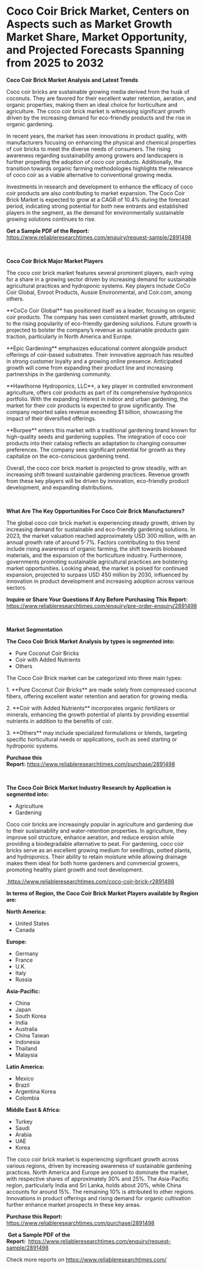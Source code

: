 <p><h1>Coco Coir Brick Market, Centers on Aspects such as Market Growth Market Share, Market Opportunity, and Projected Forecasts Spanning from 2025 to 2032</h1></p><p><strong>Coco Coir Brick Market Analysis and Latest Trends</strong></p>
<p><p>Coco coir bricks are sustainable growing media derived from the husk of coconuts. They are favored for their excellent water retention, aeration, and organic properties, making them an ideal choice for horticulture and agriculture. The coco coir brick market is witnessing significant growth driven by the increasing demand for eco-friendly products and the rise in organic gardening. </p><p>In recent years, the market has seen innovations in product quality, with manufacturers focusing on enhancing the physical and chemical properties of coir bricks to meet the diverse needs of consumers. The rising awareness regarding sustainability among growers and landscapers is further propelling the adoption of coco coir products. Additionally, the transition towards organic farming methodologies highlights the relevance of coco coir as a viable alternative to conventional growing media.</p><p>Investments in research and development to enhance the efficacy of coco coir products are also contributing to market expansion. The Coco Coir Brick Market is expected to grow at a CAGR of 10.4% during the forecast period, indicating strong potential for both new entrants and established players in the segment, as the demand for environmentally sustainable growing solutions continues to rise.</p></p>
<p><strong>Get a Sample PDF of the Report:&nbsp;</strong> <a href="https://www.reliableresearchtimes.com/enquiry/request-sample/2891498?utm_campaign=3287&utm_medium=2&utm_source=Github&utm_content=ia&utm_term=14032025&utm_id=coco-coir-brick">https://www.reliableresearchtimes.com/enquiry/request-sample/2891498</a></p>
<p>&nbsp;</p>
<p><strong>Coco Coir Brick Major Market Players</strong></p>
<p><p>The coco coir brick market features several prominent players, each vying for a share in a growing sector driven by increasing demand for sustainable agricultural practices and hydroponic systems. Key players include CoCo Coir Global, Enroot Products, Aussie Environmental, and Coir.com, among others.</p><p>**CoCo Coir Global** has positioned itself as a leader, focusing on organic coir products. The company has seen consistent market growth, attributed to the rising popularity of eco-friendly gardening solutions. Future growth is projected to bolster the company’s revenue as sustainable products gain traction, particularly in North America and Europe.</p><p>**Epic Gardening** emphasizes educational content alongside product offerings of coir-based substrates. Their innovative approach has resulted in strong customer loyalty and a growing online presence. Anticipated growth will come from expanding their product line and increasing partnerships in the gardening community.</p><p>**Hawthorne Hydroponics, LLC**, a key player in controlled environment agriculture, offers coir products as part of its comprehensive hydroponics portfolio. With the expanding interest in indoor and urban gardening, the market for their coir products is expected to grow significantly. The company reported sales revenue exceeding $1 billion, showcasing the impact of their diversified offerings.</p><p>**Burpee** enters this market with a traditional gardening brand known for high-quality seeds and gardening supplies. The integration of coco coir products into their catalog reflects an adaptation to changing consumer preferences. The company sees significant potential for growth as they capitalize on the eco-conscious gardening trend.</p><p>Overall, the coco coir brick market is projected to grow steadily, with an increasing shift toward sustainable gardening practices. Revenue growth from these key players will be driven by innovation, eco-friendly product development, and expanding distributions.</p></p>
<p>&nbsp;</p>
<p><strong>What Are The Key Opportunities For Coco Coir Brick Manufacturers?</strong></p>
<p><p>The global coco coir brick market is experiencing steady growth, driven by increasing demand for sustainable and eco-friendly gardening solutions. In 2023, the market valuation reached approximately USD 300 million, with an annual growth rate of around 5-7%. Factors contributing to this trend include rising awareness of organic farming, the shift towards biobased materials, and the expansion of the horticulture industry. Furthermore, governments promoting sustainable agricultural practices are bolstering market opportunities. Looking ahead, the market is poised for continued expansion, projected to surpass USD 450 million by 2030, influenced by innovation in product development and increasing adoption across various sectors.</p></p>
<p><strong>Inquire or Share Your Questions If Any Before Purchasing This Report:</strong> <a href="https://www.reliableresearchtimes.com/enquiry/pre-order-enquiry/2891498?utm_campaign=3287&utm_medium=2&utm_source=Github&utm_content=ia&utm_term=14032025&utm_id=coco-coir-brick">https://www.reliableresearchtimes.com/enquiry/pre-order-enquiry/2891498</a></p>
<p>&nbsp;</p>
<p><strong>Market Segmentation</strong></p>
<p><strong>The Coco Coir Brick Market Analysis by types is segmented into:</strong></p>
<p><ul><li> Pure Coconut Coir Bricks</li><li>Coir with Added Nutrients</li><li>Others</li></ul></p>
<p><p>The Coco Coir Brick market can be categorized into three main types: </p><p>1. **Pure Coconut Coir Bricks** are made solely from compressed coconut fibers, offering excellent water retention and aeration for growing media.</p><p>  </p><p>2. **Coir with Added Nutrients** incorporates organic fertilizers or minerals, enhancing the growth potential of plants by providing essential nutrients in addition to the benefits of coir.</p><p>3. **Others** may include specialized formulations or blends, targeting specific horticultural needs or applications, such as seed starting or hydroponic systems.</p></p>
<p><strong>Purchase this Report:&nbsp;</strong><a href="https://www.reliableresearchtimes.com/purchase/2891498?utm_campaign=3287&utm_medium=2&utm_source=Github&utm_content=ia&utm_term=14032025&utm_id=coco-coir-brick">https://www.reliableresearchtimes.com/purchase/2891498</a></p>
<p>&nbsp;</p>
<p><strong>The Coco Coir Brick Market Industry Research by Application is segmented into:</strong></p>
<p><ul><li>Agriculture</li><li>Gardening</li></ul></p>
<p><p>Coco coir bricks are increasingly popular in agriculture and gardening due to their sustainability and water-retention properties. In agriculture, they improve soil structure, enhance aeration, and reduce erosion while providing a biodegradable alternative to peat. For gardening, coco coir bricks serve as an excellent growing medium for seedlings, potted plants, and hydroponics. Their ability to retain moisture while allowing drainage makes them ideal for both home gardeners and commercial growers, promoting healthy plant growth and root development.</p></p>
<p><a href="https://www.reliableresearchtimes.com/coco-coir-brick-r2891498?utm_campaign=3287&utm_medium=2&utm_source=Github&utm_content=ia&utm_term=14032025&utm_id=coco-coir-brick">&nbsp;https://www.reliableresearchtimes.com/coco-coir-brick-r2891498</a></p>
<p><strong>In terms of Region, the Coco Coir Brick Market Players available by Region are:</strong></p>
<p>
    <p> <strong> North America: </strong>
        <ul>
            <li>United States</li>
            <li>Canada</li>
        </ul>
        </p> 
    <p> <strong> Europe: </strong>
        <ul>
            <li>Germany</li>
            <li>France</li>
            <li>U.K.</li>
            <li>Italy</li>
            <li>Russia</li>
        </ul>
        </p> 
    <p> <strong> Asia-Pacific: </strong>
        <ul>
            <li>China</li>
            <li>Japan</li>
            <li>South Korea</li>
            <li>India</li>
            <li>Australia</li>
            <li>China Taiwan</li>
            <li>Indonesia</li>
            <li>Thailand</li>
            <li>Malaysia</li>
        </ul>
        </p> 
    <p> <strong> Latin America: </strong>
        <ul>
            <li>Mexico</li>
            <li>Brazil</li>
            <li>Argentina Korea</li>
            <li>Colombia</li>
        </ul>
        </p> 
    <p> <strong> Middle East & Africa: </strong>
        <ul>
            <li>Turkey</li>
            <li>Saudi</li>
            <li>Arabia</li>
            <li>UAE</li>
            <li>Korea</li>
        </ul>
    </p>
    </p>
<p><p>The coco coir brick market is experiencing significant growth across various regions, driven by increasing awareness of sustainable gardening practices. North America and Europe are poised to dominate the market, with respective shares of approximately 30% and 25%. The Asia-Pacific region, particularly India and Sri Lanka, holds about 20%, while China accounts for around 15%. The remaining 10% is attributed to other regions. Innovations in product offerings and rising demand for organic cultivation further enhance market prospects in these key areas.</p></p>
<p><strong>Purchase this Report: </strong><a href="https://www.reliableresearchtimes.com/purchase/2891498?utm_campaign=3287&utm_medium=2&utm_source=Github&utm_content=ia&utm_term=14032025&utm_id=coco-coir-brick">https://www.reliableresearchtimes.com/purchase/2891498</a></p>
<p>&nbsp;<strong>Get a Sample PDF of the Report:&nbsp;&nbsp;</strong><a href="https://www.reliableresearchtimes.com/enquiry/request-sample/2891498?utm_campaign=3287&utm_medium=2&utm_source=Github&utm_content=ia&utm_term=14032025&utm_id=coco-coir-brick">https://www.reliableresearchtimes.com/enquiry/request-sample/2891498</a></p>
<p><strong></strong></p>
<p>Check more reports on <a href="https://www.reliableresearchtimes.com/?utm_campaign=3287&utm_medium=2&utm_source=Github&utm_content=ia&utm_term=14032025&utm_id=coco-coir-brick">https://www.reliableresearchtimes.com/</a></p>